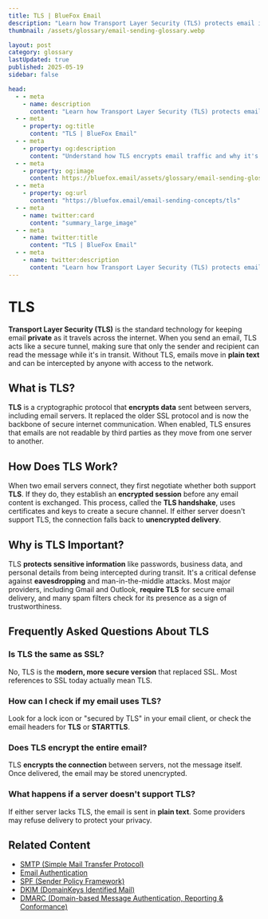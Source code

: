 ```yaml
---
title: TLS | BlueFox Email
description: "Learn how Transport Layer Security (TLS) protects email in transit, why it matters for privacy, and how it fits into modern email security."
thumbnail: /assets/glossary/email-sending-glossary.webp

layout: post
category: glossary
lastUpdated: true
published: 2025-05-19
sidebar: false

head:
  - - meta
    - name: description
      content: "Learn how Transport Layer Security (TLS) protects email in transit, why it matters for privacy, and how it fits into modern email security."
  - - meta
    - property: og:title
      content: "TLS | BlueFox Email"
  - - meta
    - property: og:description
      content: "Understand how TLS encrypts email traffic and why it's essential for secure communication."
  - - meta
    - property: og:image
      content: https://bluefox.email/assets/glossary/email-sending-glossary.webp
  - - meta
    - property: og:url
      content: "https://bluefox.email/email-sending-concepts/tls"
  - - meta
    - name: twitter:card
      content: "summary_large_image"
  - - meta
    - name: twitter:title
      content: "TLS | BlueFox Email"
  - - meta
    - name: twitter:description
      content: "Learn how Transport Layer Security (TLS) protects email in transit, why it matters for privacy, and how it fits into modern email security."
---
```


# TLS

**Transport Layer Security (TLS)** is the standard technology for keeping email **private** as it travels across the internet. When you send an email, TLS acts like a secure tunnel, making sure that only the sender and recipient can read the message while it's in transit. Without TLS, emails move in **plain text** and can be intercepted by anyone with access to the network.

## What is TLS?

**TLS** is a cryptographic protocol that **encrypts data** sent between servers, including email servers. It replaced the older SSL protocol and is now the backbone of secure internet communication. When enabled, TLS ensures that emails are not readable by third parties as they move from one server to another.

## How Does TLS Work?

When two email servers connect, they first negotiate whether both support **TLS**. If they do, they establish an **encrypted session** before any email content is exchanged. This process, called the **TLS handshake**, uses certificates and keys to create a secure channel. If either server doesn't support TLS, the connection falls back to **unencrypted delivery**.

## Why is TLS Important?

TLS **protects sensitive information** like passwords, business data, and personal details from being intercepted during transit. It's a critical defense against **eavesdropping** and man-in-the-middle attacks. Most major providers, including Gmail and Outlook, **require TLS** for secure email delivery, and many spam filters check for its presence as a sign of trustworthiness.

## Frequently Asked Questions About TLS

### Is TLS the same as SSL?
No, TLS is the **modern, more secure version** that replaced SSL. Most references to SSL today actually mean TLS.

### How can I check if my email uses TLS?
Look for a lock icon or "secured by TLS" in your email client, or check the email headers for **TLS** or **STARTTLS**.

### Does TLS encrypt the entire email?
TLS **encrypts the connection** between servers, not the message itself. Once delivered, the email may be stored unencrypted.

### What happens if a server doesn't support TLS?
If either server lacks TLS, the email is sent in **plain text**. Some providers may refuse delivery to protect your privacy.



## Related Content

- [SMTP (Simple Mail Transfer Protocol)](/email-sending-concepts/smtp)
- [Email Authentication](/email-sending-concepts/email-authentication)
- [SPF (Sender Policy Framework)](/email-sending-concepts/spf)
- [DKIM (DomainKeys Identified Mail)](/email-sending-concepts/dkim)
- [DMARC (Domain-based Message Authentication, Reporting & Conformance)](/email-sending-concepts/dmarc)

<GlossaryCTA />